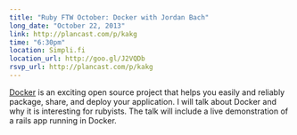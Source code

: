 ```yaml
---
title: "Ruby FTW October: Docker with Jordan Bach"
long_date: "October 22, 2013"
link: http://plancast.com/p/kakg
time: "6:30pm"
location: Simpli.fi
location_url: http://goo.gl/J2VQDb
rsvp_url: http://plancast.com/p/kakg
---
```


[Docker](http://www.docker.io/) is an exciting open source project that helps you easily and reliably package, share, and deploy your application. I will talk about Docker and why it is interesting for rubyists. The talk will include a live demonstration of a rails app running in Docker.
